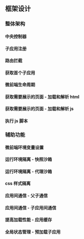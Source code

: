 ## 框架设计

### 整体架构

#### 中央控制器

#### 子应用注册

#### 路由拦截

#### 获取首个子应用

#### 微前端生命周期

#### 获取需要展示的页面 - 加载和解析 html

#### 获取需要展示的页面 - 加载和解析 js

#### 执行 js 脚本

### 辅助功能

#### 微前端环境变量设置

#### 运行环境隔离 - 快照沙箱

#### 运行环境隔离 - 代理沙箱

#### css 样式隔离

#### 应用间通信 - 父子通信

#### 应用间通信 - 子应用间通信

#### 提高加载性能 - 应用缓存

#### 全局状态管理 - 预加载子应用
